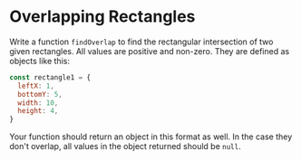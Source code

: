 # Overlapping Rectangles

Write a function `findOverlap` to find the rectangular intersection of two given rectangles. All values are positive and non-zero. They are defined as objects like this:

```js
const rectangle1 = {
  leftX: 1,
  bottomY: 5,
  width: 10,
  height: 4,
}
```

Your function should return an object in this format as well. In the case they don't overlap, all values in the object returned should be `null`.
